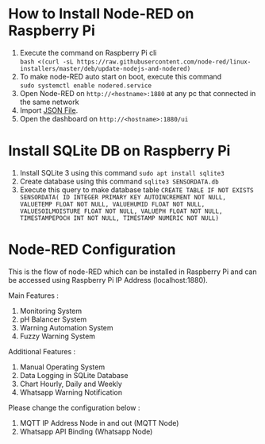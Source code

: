 # How to Install Node-RED on Raspberry Pi
1. Execute the command on Raspberry Pi cli <br />
   ```bash <(curl -sL https://raw.githubusercontent.com/node-red/linux-installers/master/deb/update-nodejs-and-nodered)```
2. To make node-RED auto start on boot, execute this command<br />
```sudo systemctl enable nodered.service```
3. Open Node-RED on ```http://<hostname>:1880``` at any pc that connected in the same network
4. Import [JSON File](ShalotMonitoringSystem.json).
5. Open the dashboard on ```http://<hostname>:1880/ui```

# Install SQLite DB on Raspberry Pi
1. Install SQLite 3 using this command
   ```sudo apt install sqlite3```
2. Create database using this command
   ```sqlite3 SENSORDATA.db```
3. Execute this query to make database table
```CREATE TABLE IF NOT EXISTS SENSORDATA( ID INTEGER PRIMARY KEY AUTOINCREMENT NOT NULL, VALUETEMP FLOAT NOT NULL, VALUEHUMID FLOAT NOT NULL, VALUESOILMOISTURE FLOAT NOT NULL, VALUEPH FLOAT NOT NULL, TIMESTAMPEPOCH INT NOT NULL, TIMESTAMP NUMERIC NOT NULL)```

# Node-RED Configuration
This is the flow of node-RED which can be installed in Raspberry Pi and can be accessed using Raspberry Pi IP Address (localhost:1880).

Main Features : 
1. Monitoring System
2. pH Balancer System
3. Warning Automation System
4. Fuzzy Warning System

Additional Features :
1. Manual Operating System
2. Data Logging in SQLite Database
3. Chart Hourly, Daily and Weekly
4. Whatsapp Warning Notification

Please change the configuration below :
1. MQTT IP Address Node in and out (MQTT Node)
2. Whatsapp API Binding (Whatsapp Node)
